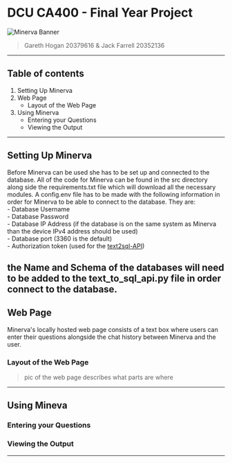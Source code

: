 # DCU CA400 - Final Year Project

![Minerva Banner](../media/minerva_banner.png)

>Gareth Hogan 20379616  & Jack Farrell 20352136

---

## Table of contents

1. Setting Up Minerva 
2. Web Page
    - Layout of the Web Page
3. Using Minerva
    - Entering your Questions
    - Viewing the Output

---

## Setting Up Minerva

Before Minerva can be used she has to be set up and connected to the database. All of the code for Minerva can be found in the src directory along side the requirements.txt file which will download all the necessary modules. A config.env file has to be made with the following information in order for Minerva to be able to connect to the database. They are:  <br>
    - Database Username <br>
    - Database Password <br>
    - Database IP Address (if the database is on the same system as Minerva than the device IPv4 address should be used) <br>
    - Database port (3360 is the default) <br>
    - Authorization token (used for the [text2sql-API](https://www.text2sql.ai/app)) <br>

the Name and Schema of the databases will need to be added to the text_to_sql_api.py file in order connect to the database.
---

## Web Page
Minerva's locally hosted web page consists of a text box where users can enter their questions alongside the chat history between Minerva and the user.

### Layout of the Web Page
> pic of the web page
> describes what parts are where 
---

## Using Mineva

### Entering your Questions

### Viewing the Output

---